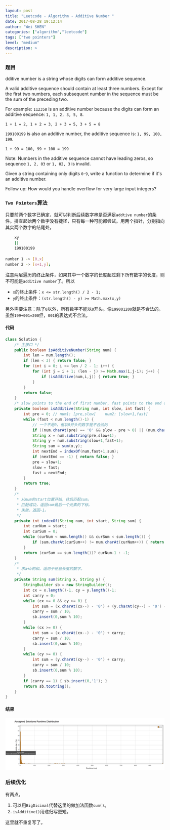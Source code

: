 ```yaml
---
layout: post
title: "Leetcode - Algorithm - Additive Number "
date: 2017-08-28 19:12:14
author: "Wei SHEN"
categories: ["algorithm","leetcode"]
tags: ["two pointers"]
level: "medium"
description: >
---
```


### 题目
dditive number is a string whose digits can form additive sequence.

A valid additive sequence should contain at least three numbers. Except for the first two numbers, each subsequent number in the sequence must be the sum of the preceding two.

For example:
`112358` is an additive number because the digits can form an additive sequence: `1, 1, 2, 3, 5, 8`.
```
1 + 1 = 2, 1 + 2 = 3, 2 + 3 = 5, 3 + 5 = 8
```
`199100199` is also an additive number, the additive sequence is: `1, 99, 100, 199`.
```
1 + 99 = 100, 99 + 100 = 199
```
Note: Numbers in the additive sequence cannot have leading zeros, so sequence `1, 2, 03` or `1, 02, 3` is invalid.

Given a string containing only digits `0`-`9`, write a function to determine if it's an additive number.

Follow up:
How would you handle overflow for very large input integers?

### `Two Pointers`算法
只要前两个数字已确定，就可以判断后续数字串是否满足`addtive number`的条件。排查起始两个数字没有捷径，只有每一种可能都尝试。用两个指针，分别指向其实两个数字的结尾处，
```bash
    xy
    ||
    199100199

number 1 -> [0,x]
number 2 -> [x+1,y];
```

注意两层遍历的终止条件，如果其中一个数字的长度超过剩下所有数字的长度，则不可能是`additive number`了。所以
* `x`的终止条件：`x <= str.length() / 2 - 1;`
* `y`的终止条件：`(str.length() - y) >= Math.max(x,y)`

另外需要注意：除了`0`以外，所有数字不能以`0`开头。像`199001200`就是不合法的。虽然`199+001=200`但，`001`的表达式不合法。

#### 代码
```java
class Solution {
    /* 主接口 */
    public boolean isAdditiveNumber(String num) {
        int len = num.length();
        if (len < 3) { return false; }
        for (int i = 0; i <= len / 2 - 1; i++) {
            for (int j = i + 1; (len - j) >= Math.max(i,j-i); j++) {
                if (isAdditive(num,i,j)) { return true; }
            }
        }
        return false;
    }
    /* slow points to the end of first number, fast points to the end of second number */
    private boolean isAdditive(String num, int slow, int fast) {
        int pre = 0; // num1: [pre,slow]    num2: [slow+1,fast]
        while (fast < num.length()-1) {
            // 一个不是0，但以0开头的数字是不合法的
            if ((num.charAt(pre) == '0' && slow - pre > 0) || (num.charAt(slow+1) == '0' && fast - slow - 1 > 0)) { return false; }
            String x = num.substring(pre,slow+1);
            String y = num.substring(slow+1,fast+1);
            String sum = sum(x,y);
            int nextEnd = indexOf(num,fast+1,sum);
            if (nextEnd == -1) { return false; }
            pre = slow+1;
            slow = fast;
            fast = nextEnd;
        }
        return true;
    }
    /*
     * 从num的start位置开始，往后匹配sum。
     * 匹配成功，返回sum最后一个元素的下标。
     * 失败，返回-1。
     */
    private int indexOf(String num, int start, String sum) {
        int curNum = start;
        int curSum = 0;
        while (curNum < num.length() && curSum < sum.length()) {
            if (sum.charAt(curSum++) != num.charAt(curNum++)) { return -1; }
        }
        return (curSum == sum.length())? curNum-1 : -1;
    }
    /*
     * 求a+b的和。适用于任意长度的数字。
     */
    private String sum(String x, String y) {
        StringBuilder sb = new StringBuilder();
        int cx = x.length()-1, cy = y.length()-1;
        int carry = 0;
        while (cx >= 0 && cy >= 0) {
            int sum = (x.charAt(cx--) - '0') + (y.charAt(cy--) - '0') + carry;
            carry = sum / 10;
            sb.insert(0,sum % 10);
        }
        while (cx >= 0) {
            int sum = (x.charAt(cx--) - '0') + carry;
            carry = sum / 10;
            sb.insert(0,sum % 10);
        }
        while (cy >= 0) {
            int sum = (y.charAt(cy--) - '0') + carry;
            carry = sum / 10;
            sb.insert(0,sum % 10);
        }
        if (carry == 1) { sb.insert(0,'1'); }
        return sb.toString();
    }
}
```

#### 结果
![additive-number-1](/images/leetcode/additive-number-1.png)

### 后续优化
有两点，
1. 可以用`BigDicimal`代替这里的做加法函数`sum()`。
2. `isAdditive()`用递归写更短。

这里就不重复写了。
